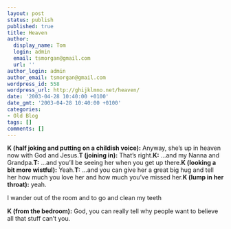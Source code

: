 ```yaml
---
layout: post
status: publish
published: true
title: Heaven
author:
  display_name: Tom
  login: admin
  email: tsmorgan@gmail.com
  url: ''
author_login: admin
author_email: tsmorgan@gmail.com
wordpress_id: 558
wordpress_url: http://ghijklmno.net/heaven/
date: '2003-04-28 10:40:00 +0100'
date_gmt: '2003-04-28 10:40:00 +0100'
categories:
- Old Blog
tags: []
comments: []
---
```

<p><b>K (half joking and putting on a childish voice):</b> Anyway, she&#8217;s up in heaven now with God and Jesus.<b>T (joining in):</b> That&#8217;s right.<b>K:</b> ...and my Nanna and Grandpa.<b>T:</b> ...and you&#8217;ll be seeing her when you get up there.<b>K (looking a bit more wistful):</b> Yeah.<b>T:</b> ...and you can give her a great big hug and tell her how much you love her and how much you&#8217;ve missed her.<b>K (lump in her throat):</b> yeah.</p>

<p class="firstpar">I wander out of the room and to go and clean my teeth</p>
<b>K (from the bedroom):</b> God, you can really tell why people want to believe all that stuff can&#8217;t you.</p>

